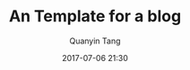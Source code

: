 ---
layout:         post
title:          "An Template for a blog"
subtitle:       " "
date:           2017-07-06 21:30
author:         "Quanyin Tang"
author_homepage: https://quanyin.eu.org
header-img:     "/Source/images/background/post-bg-default.jpg"
description:    "Some Description"
catalog:        true
mathjax:        false
categories:     
                - blog
                - 转载
tags:
                - Markdown
                - Example
---